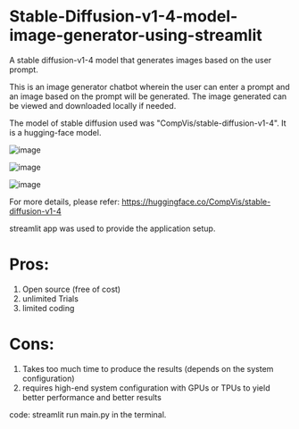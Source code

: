 # Stable-Diffusion-v1-4-model-image-generator-using-streamlit
A stable diffusion-v1-4 model that generates images based on the user prompt.

This is an image generator chatbot wherein the user can enter a prompt and an image based on the prompt will be generated. 
The image generated can be viewed and downloaded locally if needed.

The model of stable diffusion used was "CompVis/stable-diffusion-v1-4". It is a hugging-face model. 

![image](https://github.com/user-attachments/assets/66de4ef5-b823-4e34-b5b2-f7f37760b523)

![image](https://github.com/user-attachments/assets/5287a8c5-2607-4736-ab8a-105e7749bedc)

![image](https://github.com/user-attachments/assets/2adce13d-b269-496b-b90f-44ef53ca3856)

For more details, please refer: https://huggingface.co/CompVis/stable-diffusion-v1-4

streamlit app was used to provide the application setup.

# Pros:
1. Open source (free of cost)
2. unlimited Trials
3. limited coding

# Cons:
1. Takes too much time to produce the results (depends on the system configuration)
2. requires high-end system configuration with GPUs or TPUs to yield better performance and better results


code: streamlit run main.py in the terminal. 

